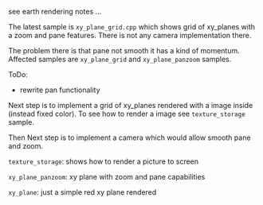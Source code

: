 see earth rendering notes ...

The latest sample is `xy_plane_grid.cpp` which shows grid of xy_planes with a zoom and pane features. There is not any camera implementation there.

The problem there is that pane not smooth it has a kind of momentum. Affected samples are `xy_plane_grid` and `xy_plane_panzoom` samples.

ToDo:
- rewrite pan functionality

Next step is to implement a grid of xy_planes rendered with a image inside (instead fixed color). To see how to render a image see `texture_storage` sample.

Then Next step is to implement a camera which would allow smooth pane and zoom.

`texture_storage`: shows how to render a picture to screen

`xy_plane_panzoom`: xy plane with zoom and pane capabilities

`xy_plane`: just a simple red xy plane rendered
